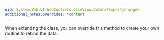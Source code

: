 ```yaml
---
uid: System.Web.UI.WebControls.GridView.OnDataPropertyChanged
additional_notes.overrides: *content
---
```


<p>When extending the <xref href="System.Web.UI.WebControls.GridView"></xref> class, you can override this method to create your own routine to rebind the data.</p>


